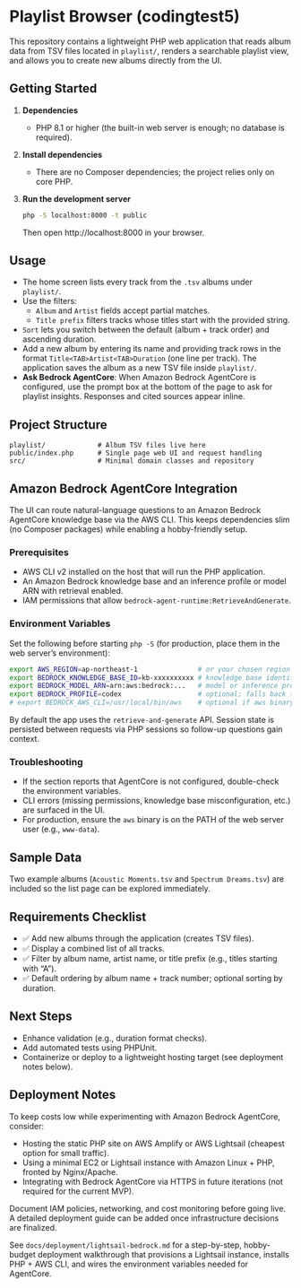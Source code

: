 # Playlist Browser (codingtest5)

This repository contains a lightweight PHP web application that reads album data from TSV files located in `playlist/`, renders a searchable playlist view, and allows you to create new albums directly from the UI.

## Getting Started

1. **Dependencies**
   - PHP 8.1 or higher (the built-in web server is enough; no database is required).

2. **Install dependencies**
   - There are no Composer dependencies; the project relies only on core PHP.

3. **Run the development server**
   ```bash
   php -S localhost:8000 -t public
   ```
   Then open http://localhost:8000 in your browser.

## Usage

- The home screen lists every track from the `.tsv` albums under `playlist/`.
- Use the filters:
  - `Album` and `Artist` fields accept partial matches.
  - `Title prefix` filters tracks whose titles start with the provided string.
- `Sort` lets you switch between the default (album + track order) and ascending duration.
- Add a new album by entering its name and providing track rows in the format `Title<TAB>Artist<TAB>Duration` (one line per track). The application saves the album as a new TSV file inside `playlist/`.
- **Ask Bedrock AgentCore**: When Amazon Bedrock AgentCore is configured, use the prompt box at the bottom of the page to ask for playlist insights. Responses and cited sources appear inline.

## Project Structure

```
playlist/             # Album TSV files live here
public/index.php      # Single page web UI and request handling
src/                  # Minimal domain classes and repository
```

## Amazon Bedrock AgentCore Integration

The UI can route natural-language questions to an Amazon Bedrock AgentCore knowledge base via the AWS CLI. This keeps dependencies slim (no Composer packages) while enabling a hobby-friendly setup.

### Prerequisites

- AWS CLI v2 installed on the host that will run the PHP application.
- An Amazon Bedrock knowledge base and an inference profile or model ARN with retrieval enabled.
- IAM permissions that allow `bedrock-agent-runtime:RetrieveAndGenerate`.

### Environment Variables

Set the following before starting `php -S` (for production, place them in the web server’s environment):

```bash
export AWS_REGION=ap-northeast-1               # or your chosen region
export BEDROCK_KNOWLEDGE_BASE_ID=kb-xxxxxxxxxx # knowledge base identifier
export BEDROCK_MODEL_ARN=arn:aws:bedrock:...   # model or inference profile ARN
export BEDROCK_PROFILE=codex                   # optional; falls back to AWS_PROFILE
# export BEDROCK_AWS_CLI=/usr/local/bin/aws    # optional if aws binary lives elsewhere
```

By default the app uses the `retrieve-and-generate` API. Session state is persisted between requests via PHP sessions so follow-up questions gain context.

### Troubleshooting

- If the section reports that AgentCore is not configured, double-check the environment variables.
- CLI errors (missing permissions, knowledge base misconfiguration, etc.) are surfaced in the UI.
- For production, ensure the `aws` binary is on the PATH of the web server user (e.g., `www-data`).

## Sample Data

Two example albums (`Acoustic Moments.tsv` and `Spectrum Dreams.tsv`) are included so the list page can be explored immediately.

## Requirements Checklist

- ✅ Add new albums through the application (creates TSV files).
- ✅ Display a combined list of all tracks.
- ✅ Filter by album name, artist name, or title prefix (e.g., titles starting with “A”).
- ✅ Default ordering by album name + track number; optional sorting by duration.

## Next Steps

- Enhance validation (e.g., duration format checks).
- Add automated tests using PHPUnit.
- Containerize or deploy to a lightweight hosting target (see deployment notes below).

## Deployment Notes

To keep costs low while experimenting with Amazon Bedrock AgentCore, consider:
- Hosting the static PHP site on AWS Amplify or AWS Lightsail (cheapest option for small traffic).
- Using a minimal EC2 or Lightsail instance with Amazon Linux + PHP, fronted by Nginx/Apache.
- Integrating with Bedrock AgentCore via HTTPS in future iterations (not required for the current MVP).

Document IAM policies, networking, and cost monitoring before going live. A detailed deployment guide can be added once infrastructure decisions are finalized.

See `docs/deployment/lightsail-bedrock.md` for a step-by-step, hobby-budget deployment walkthrough that provisions a Lightsail instance, installs PHP + AWS CLI, and wires the environment variables needed for AgentCore.
